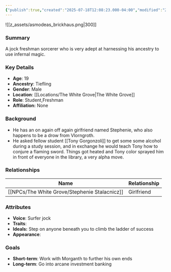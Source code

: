 ```yaml
---
{"publish":true,"created":"2025-07-18T12:08:23.000-04:00","modified":"2025-07-18T12:28:08.000-04:00","cssclasses":""}
---
```


![[z_assets/asmodeas_brickhaus.png|300]]
### Summary
A jock freshman sorcerer who is very adept at harnessing his ancestry to use infernal magic.

### Key Details
- **Age**: 19
- **Ancestry**: Tiefling
- **Gender**: Male
- **Location**: [[Locations/The White Grove\|The White Grove]]
- **Role**: Student,Freshman
- **Affiliation:** None

### Background
- He has an on again off again girlfriend named Stephenie, who also happens to be a drow from Vlorngroth.
- He asked fellow student [[Tony Gorgonzoli]] to get some some alcohol during a study session, and in exchange he would teach Tony how to conjure a flaming sword. Things got heated and Tony color sprayed him in front of everyone in the library, a very alpha move.

### Relationships

| Name                     | Relationship |
| ------------------------ | ------------ |
| [[NPCs/The White Grove/Stephenie Stalacnicz]] | Girlfriend   |

### Attributes
- **Voice**: Surfer jock
- **Traits**: 
- **Ideals:** Step on anyone beneath you to climb the ladder of success
- **Appearance**:

### Goals
- **Short-term**:  Work with Morganth to further his own ends
- **Long-term**: Go into arcane investment banking


